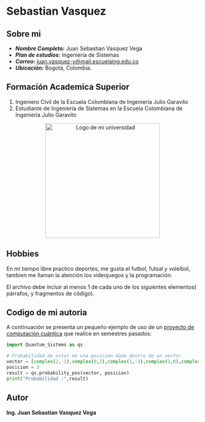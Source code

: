 # Sebastian Vasquez 

## Sobre mi
+ ___Nombre Completo:___ Juan Sebastian Vasquez Vega
+ ___Plan de estudios:___ Ingeniería de Sistemas
+ ___Correo:___ juan.vasquez-v@mail.escuelaing.edu.co
+ ___Ubicación:___ Bogotá, Colombia.

## Formación Academica Superior
1. Ingeniero Civil de la Escuela Colombiana de Ingeniería Julio Garavito
2. Estudiante de Ingeniería de Sistemas en la Escuela Colombiana de Ingeniería Julio Garavito

<div style="text-align:center;">
    <img src="https://upload.wikimedia.org/wikipedia/commons/thumb/9/91/Logo_de_la_Escuela_Colombiana_de_Ingenier%C3%ADa_-_Universidad.webp/800px-Logo_de_la_Escuela_Colombiana_de_Ingenier%C3%ADa_-_Universidad.webp.png" alt="Logo de mi universidad" width="300px">
</div>

## Hobbies
En mi tiempo libre practico deportes, me gusta el futbol, futsal y voleibol, tambien me llaman la atención los videojuegos y la programación.

El archivo debe incluir al menos 1 de cada uno de los siguientes elementos( párrafos, y fragmentos de código). 


## Codigo de mi autoria
A continuación se presenta un pequeño ejemplo de uso de un [proyecto de computación cuántica](https://github.com/Sebasvasquezz/Sistemas_Cuanticos/blob/master/README.md?plain=1) que realice en semestres pasados:

```python
import Quantum_Sistems as qs

# Probabilidad de estar en una posicion dada dentro de un vector
vector = [complex(2,-1),complex(0,2),complex(1,-1),complex(1,0),complex(0,-2),complex(2,0)]
posicion = 3
result = qs.probability_pos(vector, posicion)
print("Probabilidad :",result)


```
## Autor
**Ing. Juan Sebastian Vasquez Vega**